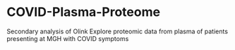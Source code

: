 # COVID-Plasma-Proteome
Secondary analysis of Olink Explore proteomic data from plasma of patients presenting at MGH with COVID symptoms
